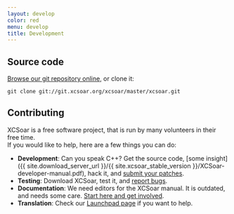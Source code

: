 ```yaml
---
layout: develop
color: red
menu: develop
title: Development
---
```


## Source code

[Browse our git repository online](http://git.xcsoar.org/cgit/master/xcsoar.git/), or clone it:

	git clone git://git.xcsoar.org/xcsoar/master/xcsoar.git

## Contributing

XCSoar is a free software project, that is run by many volunteers in their free time.  
If you would like to help, here are a few things you can do:

- **Development**: Can you speak C++? Get the source code, [some insight]({{ site.download_server_url }}/{{ site.xcsoar_stable_version }}/XCSoar-developer-manual.pdf), hack it, and [submit your patches](/contact/).
- **Testing**: Download XCSoar, test it, and [report bugs](/develop/new_ticket.html).
- **Documentation**: We need editors for the XCSoar manual. It is outdated, and needs some care. [Start here and get involved]({{site.trac_server_url}}/wiki/Advanced/Manual).
- **Translation**: Check our [Launchpad page](https://translations.launchpad.net/xcsoar/trunk) if you want to help.
